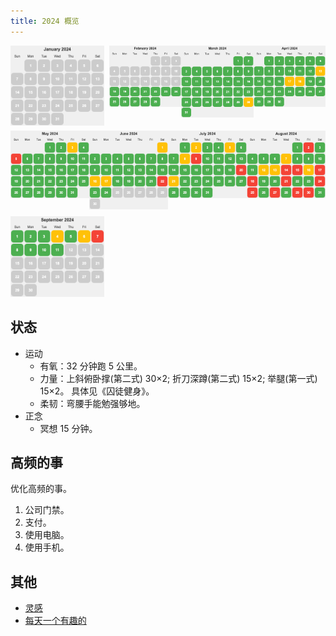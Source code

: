 ```yaml
---
title: 2024 概览
---
```


<div style="display: flex; align-items: flex-start;">
  <img width="150" style="margin-right: 8px" src="./images/2024-01.png" />
  <a href="./2024-02.md"><img width="150" style="margin-right: 8px" src="./images/2024-02.png" /></a>
  <a href="./2024-03.md"><img width="150" style="margin-right: 8px" src="./images/2024-03.png" /></a>
  <a href="./2024-04.md"><img width="150" style="margin-right: 8px" src="./images/2024-04.png" /></a>
</div>

<div style="display: flex; align-items: flex-start; margin-top: 8px">
  <a href="./2024-05.md"><img width="150" style="margin-right: 8px" src="./images/2024-05.png" /></a>
  <a href="./2024-06.md"><img width="150" style="margin-right: 8px" src="./images/2024-06.png" /></a>
  <a href="./2024-07.md"><img width="150" style="margin-right: 8px" src="./images/2024-07.png" /></a>
  <a href="./2024-08.md"><img width="150" style="margin-right: 8px" src="./images/2024-08.png" /></a>
</div>

<div style="display: flex; align-items: flex-start; margin-top: 8px">
  <a href="./2024-09.md"><img width="150" style="margin-right: 8px" src="./images/2024-09.png" /></a>
</div>

## 状态
* 运动
  * 有氧：32 分钟跑 5 公里。
  * 力量：上斜俯卧撑(第二式) 30×2; 折刀深蹲(第二式) 15×2; 举腿(第一式) 15×2。 具体见《囚徒健身》。
  * 柔韧：弯腰手能勉强够地。
* 正念
  * 冥想 15 分钟。

## 高频的事
优化高频的事。

1. 公司门禁。
2. 支付。
3. 使用电脑。
4. 使用手机。

## 其他
* [灵感](./inspiration.md)
* [每天一个有趣的](./fun.md)
